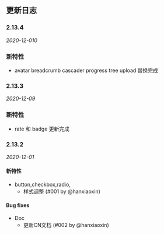 ## 更新日志

### 2.13.4

*2020-12-010*

### 新特性

- avatar breadcrumb cascader progress tree upload 替换完成

### 2.13.3

*2020-12-09*

### 新特性

- rate 和 badge 更新完成


### 2.13.2

*2020-12-01*

#### 新特性
- button,checkbox,radio,
  - 样式调整 (#001 by @hanxiaoxin)

#### Bug fixes
- Doc
  - 更新CN文档 (#002 by @hanxiaoxin)
